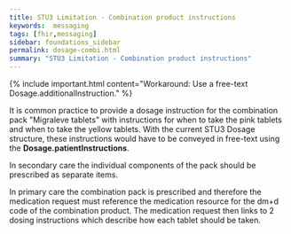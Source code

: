 ```yaml
---
title: STU3 Limitation - Combination product instructions
keywords:  messaging
tags: [fhir,messaging]
sidebar: foundations_sidebar
permalink: dosage-combi.html
summary: "STU3 Limitation - Combination product instructions"
---
```



{% include important.html content="Workaround: Use a free-text Dosage.additionalInstruction." %}

It is common practice to provide a dosage instruction for the combination pack "Migraleve tablets" with instructions for when to take the pink tablets and when to take the yellow tablets. With the current STU3 Dosage structure, these instructions would have to be conveyed in free-text using the **Dosage.patientInstructions**.

In secondary care the individual components of the pack should be prescribed as separate items.

In primary care the combination pack is prescribed and therefore the medication request must reference the medication resource for the dm+d code of the combination product. The medication request then links to 2 dosing instructions which describe how each tablet should be taken.

<script src="https://gist.github.com/RobertGoochUK/ed35e1f7cfb0eea8df8acad2aced3369.js"></script>